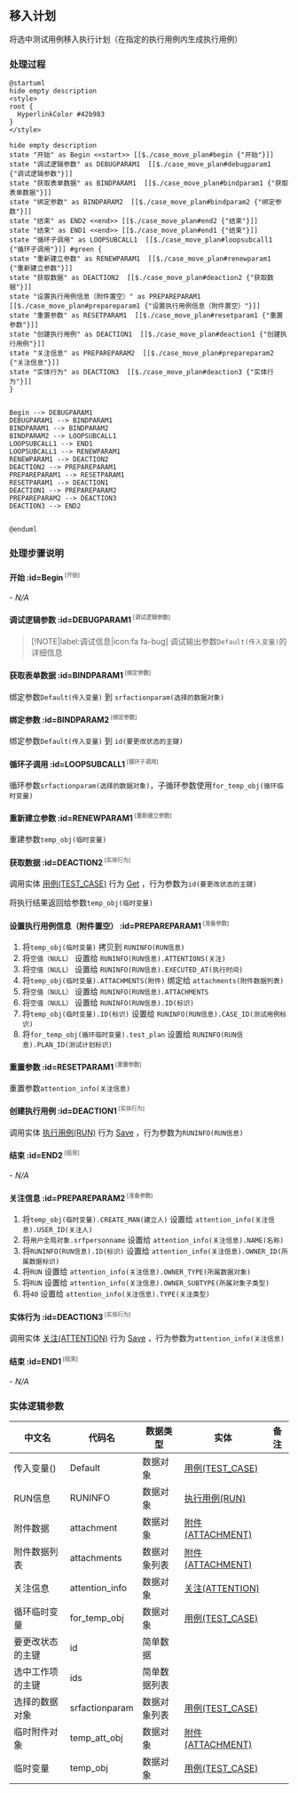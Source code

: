 ## 移入计划 <!-- {docsify-ignore-all} -->

   将选中测试用例移入执行计划（在指定的执行用例内生成执行用例）

### 处理过程

```plantuml
@startuml
hide empty description
<style>
root {
  HyperlinkColor #42b983
}
</style>

hide empty description
state "开始" as Begin <<start>> [[$./case_move_plan#begin {"开始"}]]
state "调试逻辑参数" as DEBUGPARAM1  [[$./case_move_plan#debugparam1 {"调试逻辑参数"}]]
state "获取表单数据" as BINDPARAM1  [[$./case_move_plan#bindparam1 {"获取表单数据"}]]
state "绑定参数" as BINDPARAM2  [[$./case_move_plan#bindparam2 {"绑定参数"}]]
state "结束" as END2 <<end>> [[$./case_move_plan#end2 {"结束"}]]
state "结束" as END1 <<end>> [[$./case_move_plan#end1 {"结束"}]]
state "循环子调用" as LOOPSUBCALL1  [[$./case_move_plan#loopsubcall1 {"循环子调用"}]] #green {
state "重新建立参数" as RENEWPARAM1  [[$./case_move_plan#renewparam1 {"重新建立参数"}]]
state "获取数据" as DEACTION2  [[$./case_move_plan#deaction2 {"获取数据"}]]
state "设置执行用例信息（附件置空）" as PREPAREPARAM1  [[$./case_move_plan#prepareparam1 {"设置执行用例信息（附件置空）"}]]
state "重置参数" as RESETPARAM1  [[$./case_move_plan#resetparam1 {"重置参数"}]]
state "创建执行用例" as DEACTION1  [[$./case_move_plan#deaction1 {"创建执行用例"}]]
state "关注信息" as PREPAREPARAM2  [[$./case_move_plan#prepareparam2 {"关注信息"}]]
state "实体行为" as DEACTION3  [[$./case_move_plan#deaction3 {"实体行为"}]]
}


Begin --> DEBUGPARAM1
DEBUGPARAM1 --> BINDPARAM1
BINDPARAM1 --> BINDPARAM2
BINDPARAM2 --> LOOPSUBCALL1
LOOPSUBCALL1 --> END1
LOOPSUBCALL1 --> RENEWPARAM1
RENEWPARAM1 --> DEACTION2
DEACTION2 --> PREPAREPARAM1
PREPAREPARAM1 --> RESETPARAM1
RESETPARAM1 --> DEACTION1
DEACTION1 --> PREPAREPARAM2
PREPAREPARAM2 --> DEACTION3
DEACTION3 --> END2


@enduml
```


### 处理步骤说明

#### 开始 :id=Begin<sup class="footnote-symbol"> <font color=gray size=1>[开始]</font></sup>



*- N/A*
#### 调试逻辑参数 :id=DEBUGPARAM1<sup class="footnote-symbol"> <font color=gray size=1>[调试逻辑参数]</font></sup>



> [!NOTE|label:调试信息|icon:fa fa-bug]
> 调试输出参数`Default(传入变量)`的详细信息


#### 获取表单数据 :id=BINDPARAM1<sup class="footnote-symbol"> <font color=gray size=1>[绑定参数]</font></sup>



绑定参数`Default(传入变量)` 到 `srfactionparam(选择的数据对象)`
#### 绑定参数 :id=BINDPARAM2<sup class="footnote-symbol"> <font color=gray size=1>[绑定参数]</font></sup>



绑定参数`Default(传入变量)` 到 `id(要更改状态的主键)`
#### 循环子调用 :id=LOOPSUBCALL1<sup class="footnote-symbol"> <font color=gray size=1>[循环子调用]</font></sup>



循环参数`srfactionparam(选择的数据对象)`，子循环参数使用`for_temp_obj(循环临时变量)`
#### 重新建立参数 :id=RENEWPARAM1<sup class="footnote-symbol"> <font color=gray size=1>[重新建立参数]</font></sup>



重建参数```temp_obj(临时变量)```
#### 获取数据 :id=DEACTION2<sup class="footnote-symbol"> <font color=gray size=1>[实体行为]</font></sup>



调用实体 [用例(TEST_CASE)](module/TestMgmt/test_case.md) 行为 [Get](module/TestMgmt/test_case#行为) ，行为参数为`id(要更改状态的主键)`

将执行结果返回给参数`temp_obj(临时变量)`

#### 设置执行用例信息（附件置空） :id=PREPAREPARAM1<sup class="footnote-symbol"> <font color=gray size=1>[准备参数]</font></sup>



1. 将`temp_obj(临时变量)` 拷贝到  `RUNINFO(RUN信息)`
2. 将`空值（NULL）` 设置给  `RUNINFO(RUN信息).ATTENTIONS(关注)`
3. 将`空值（NULL）` 设置给  `RUNINFO(RUN信息).EXECUTED_AT(执行时间)`
4. 将`temp_obj(临时变量).ATTACHMENTS(附件)` 绑定给  `attachments(附件数据列表)`
5. 将`空值（NULL）` 设置给  `RUNINFO(RUN信息).ATTACHMENTS`
6. 将`空值（NULL）` 设置给  `RUNINFO(RUN信息).ID(标识)`
7. 将`temp_obj(临时变量).ID(标识)` 设置给  `RUNINFO(RUN信息).CASE_ID(测试用例标识)`
8. 将`for_temp_obj(循环临时变量).test_plan` 设置给  `RUNINFO(RUN信息).PLAN_ID(测试计划标识)`

#### 重置参数 :id=RESETPARAM1<sup class="footnote-symbol"> <font color=gray size=1>[重置参数]</font></sup>



重置参数```attention_info(关注信息)```
#### 创建执行用例 :id=DEACTION1<sup class="footnote-symbol"> <font color=gray size=1>[实体行为]</font></sup>



调用实体 [执行用例(RUN)](module/TestMgmt/run.md) 行为 [Save](module/TestMgmt/run#行为) ，行为参数为`RUNINFO(RUN信息)`

#### 结束 :id=END2<sup class="footnote-symbol"> <font color=gray size=1>[结束]</font></sup>



*- N/A*

#### 关注信息 :id=PREPAREPARAM2<sup class="footnote-symbol"> <font color=gray size=1>[准备参数]</font></sup>



1. 将`temp_obj(临时变量).CREATE_MAN(建立人)` 设置给  `attention_info(关注信息).USER_ID(关注人)`
2. 将`用户全局对象.srfpersonname` 设置给  `attention_info(关注信息).NAME(名称)`
3. 将`RUNINFO(RUN信息).ID(标识)` 设置给  `attention_info(关注信息).OWNER_ID(所属数据标识)`
4. 将`RUN` 设置给  `attention_info(关注信息).OWNER_TYPE(所属数据对象)`
5. 将`RUN` 设置给  `attention_info(关注信息).OWNER_SUBTYPE(所属对象子类型)`
6. 将`40` 设置给  `attention_info(关注信息).TYPE(关注类型)`

#### 实体行为 :id=DEACTION3<sup class="footnote-symbol"> <font color=gray size=1>[实体行为]</font></sup>



调用实体 [关注(ATTENTION)](module/Base/attention.md) 行为 [Save](module/Base/attention#行为) ，行为参数为`attention_info(关注信息)`

#### 结束 :id=END1<sup class="footnote-symbol"> <font color=gray size=1>[结束]</font></sup>



*- N/A*



### 实体逻辑参数

|    中文名   |    代码名    |  数据类型    |  实体   |备注 |
| --------| --------| -------- | -------- | --------   |
|传入变量(<i class="fa fa-check"/></i>)|Default|数据对象|[用例(TEST_CASE)](module/TestMgmt/test_case.md)||
|RUN信息|RUNINFO|数据对象|[执行用例(RUN)](module/TestMgmt/run.md)||
|附件数据|attachment|数据对象|[附件(ATTACHMENT)](module/Base/attachment.md)||
|附件数据列表|attachments|数据对象列表|[附件(ATTACHMENT)](module/Base/attachment.md)||
|关注信息|attention_info|数据对象|[关注(ATTENTION)](module/Base/attention.md)||
|循环临时变量|for_temp_obj|数据对象|[用例(TEST_CASE)](module/TestMgmt/test_case.md)||
|要更改状态的主键|id|简单数据|||
|选中工作项的主键|ids|简单数据列表|||
|选择的数据对象|srfactionparam|数据对象列表|[用例(TEST_CASE)](module/TestMgmt/test_case.md)||
|临时附件对象|temp_att_obj|数据对象|[附件(ATTACHMENT)](module/Base/attachment.md)||
|临时变量|temp_obj|数据对象|[用例(TEST_CASE)](module/TestMgmt/test_case.md)||
